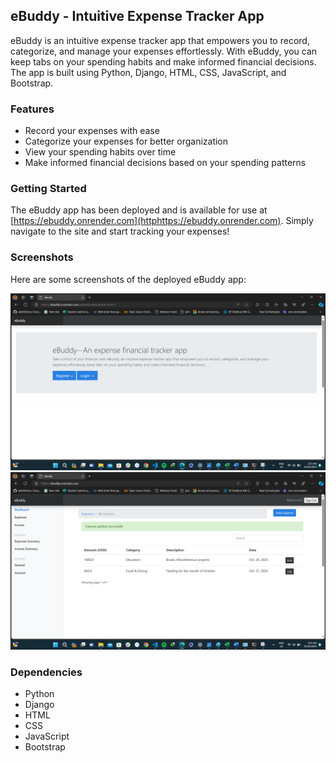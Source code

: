 ## eBuddy - Intuitive Expense Tracker App

eBuddy is an intuitive expense tracker app that empowers you to record, categorize, and manage your expenses effortlessly. With eBuddy, you can keep tabs on your spending habits and make informed financial decisions.
The app is built using Python, Django, HTML, CSS, JavaScript, and Bootstrap.

### Features

- Record your expenses with ease
- Categorize your expenses for better organization
- View your spending habits over time
- Make informed financial decisions based on your spending patterns

### Getting Started

The eBuddy app has been deployed and is available for use at [https://ebuddy.onrender.com](httphttps://ebuddy.onrender.com). Simply navigate to the site and start tracking your expenses!

### Screenshots

Here are some screenshots of the deployed eBuddy app:

![Screenshot 1](/images/screenshot1.png)
![Screenshot 2](/images/screenshot2.png)


### Dependencies

- Python
- Django
- HTML
- CSS
- JavaScript
- Bootstrap
